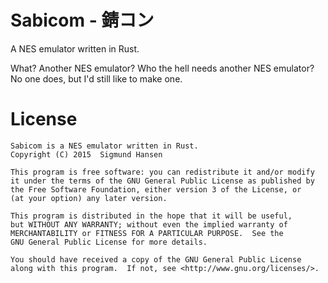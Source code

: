 # Sabicom - 錆コン

A NES emulator written in Rust.

What? Another NES emulator? Who the hell needs another NES emulator? No one does, but I'd still like to make one.

# License

    Sabicom is a NES emulator written in Rust.
    Copyright (C) 2015  Sigmund Hansen
    
    This program is free software: you can redistribute it and/or modify
    it under the terms of the GNU General Public License as published by
    the Free Software Foundation, either version 3 of the License, or
    (at your option) any later version.
    
    This program is distributed in the hope that it will be useful,
    but WITHOUT ANY WARRANTY; without even the implied warranty of
    MERCHANTABILITY or FITNESS FOR A PARTICULAR PURPOSE.  See the
    GNU General Public License for more details.
    
    You should have received a copy of the GNU General Public License
    along with this program.  If not, see <http://www.gnu.org/licenses/>.

